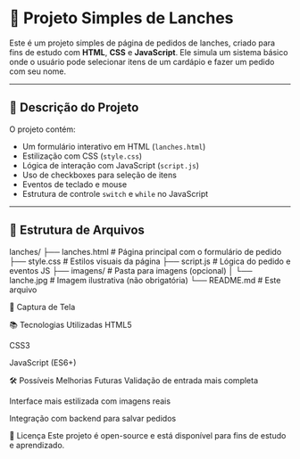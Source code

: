 # 🍔 Projeto Simples de Lanches

Este é um projeto simples de página de pedidos de lanches, criado para fins de estudo com **HTML**, **CSS** e **JavaScript**. Ele simula um sistema básico onde o usuário pode selecionar itens de um cardápio e fazer um pedido com seu nome.

---

## 📄 Descrição do Projeto

O projeto contém:

- Um formulário interativo em HTML (`lanches.html`)
- Estilização com CSS (`style.css`)
- Lógica de interação com JavaScript (`script.js`)
- Uso de checkboxes para seleção de itens
- Eventos de teclado e mouse
- Estrutura de controle `switch` e `while` no JavaScript

---

## 🧱 Estrutura de Arquivos

lanches/
├── lanches.html # Página principal com o formulário de pedido
├── style.css # Estilos visuais da página
├── script.js # Lógica do pedido e eventos JS
├── imagens/ # Pasta para imagens (opcional)
│ └── lanche.jpg # Imagem ilustrativa (não obrigatória)
└── README.md # Este arquivo

📸 Captura de Tela

📚 Tecnologias Utilizadas
HTML5

CSS3

JavaScript (ES6+)

🛠️ Possíveis Melhorias Futuras
Validação de entrada mais completa

Interface mais estilizada com imagens reais

Integração com backend para salvar pedidos

📝 Licença
Este projeto é open-source e está disponível para fins de estudo e aprendizado.
